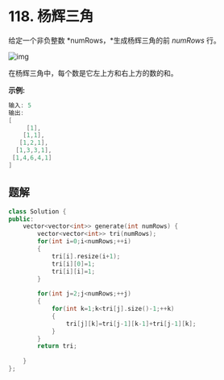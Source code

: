 # 118. 杨辉三角

给定一个非负整数 *numRows，*生成杨辉三角的前 *numRows* 行。

![img](https://upload.wikimedia.org/wikipedia/commons/0/0d/PascalTriangleAnimated2.gif)

在杨辉三角中，每个数是它左上方和右上方的数的和。

**示例:**

```c++
输入: 5
输出:
[
     [1],
    [1,1],
   [1,2,1],
  [1,3,3,1],
 [1,4,6,4,1]
]
```



## 题解

```c++
class Solution {
public:
    vector<vector<int>> generate(int numRows) {
        vector<vector<int>> tri(numRows);
        for(int i=0;i<numRows;++i)
        {
            tri[i].resize(i+1);
            tri[i][0]=1;
            tri[i][i]=1;
        }
        
        for(int j=2;j<numRows;++j)
        {
            for(int k=1;k<tri[j].size()-1;++k)
            {
                tri[j][k]=tri[j-1][k-1]+tri[j-1][k];
            }
        }
        return tri;    
        
    }
};
```

